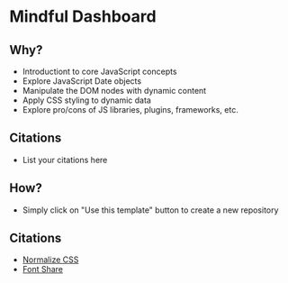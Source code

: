# Mindful Dashboard

## Why? 
* Introductiont to core JavaScript concepts
* Explore JavaScript Date objects
* Manipulate the DOM nodes with dynamic content
* Apply CSS styling to dynamic data
* Explore pro/cons of JS libraries, plugins, frameworks, etc.

## Citations
* List your citations here

## How?
* Simply click on "Use this template" button to create a new repository

## Citations
* [Normalize CSS](https://necolas.github.io/normalize.css/)
* [Font Share](https://www.fontshare.com/)
<!-- code pen, chat gpt, unsplash, pixbay, figma -->


